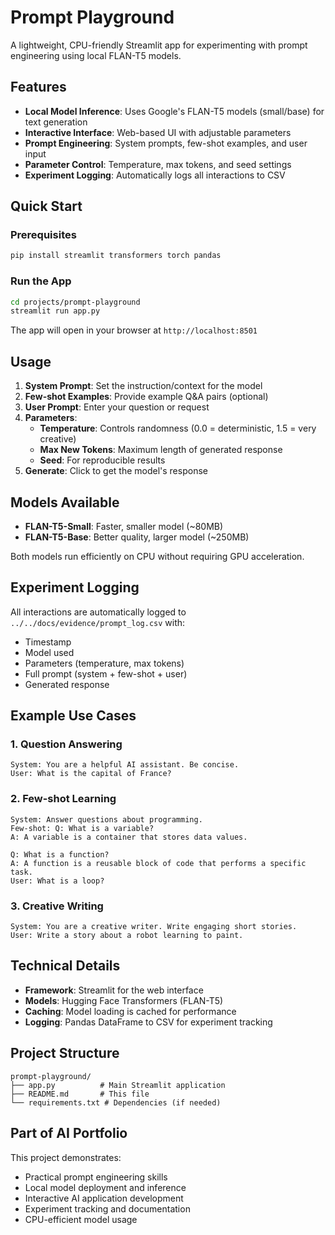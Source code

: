 # Prompt Playground

A lightweight, CPU-friendly Streamlit app for experimenting with prompt engineering using local FLAN-T5 models.

## Features

- **Local Model Inference**: Uses Google's FLAN-T5 models (small/base) for text generation
- **Interactive Interface**: Web-based UI with adjustable parameters
- **Prompt Engineering**: System prompts, few-shot examples, and user input
- **Parameter Control**: Temperature, max tokens, and seed settings
- **Experiment Logging**: Automatically logs all interactions to CSV

## Quick Start

### Prerequisites
```bash
pip install streamlit transformers torch pandas
```

### Run the App
```bash
cd projects/prompt-playground
streamlit run app.py
```

The app will open in your browser at `http://localhost:8501`

## Usage

1. **System Prompt**: Set the instruction/context for the model
2. **Few-shot Examples**: Provide example Q&A pairs (optional)
3. **User Prompt**: Enter your question or request
4. **Parameters**:
   - **Temperature**: Controls randomness (0.0 = deterministic, 1.5 = very creative)
   - **Max New Tokens**: Maximum length of generated response
   - **Seed**: For reproducible results
5. **Generate**: Click to get the model's response

## Models Available

- **FLAN-T5-Small**: Faster, smaller model (~80MB)
- **FLAN-T5-Base**: Better quality, larger model (~250MB)

Both models run efficiently on CPU without requiring GPU acceleration.

## Experiment Logging

All interactions are automatically logged to `../../docs/evidence/prompt_log.csv` with:
- Timestamp
- Model used
- Parameters (temperature, max tokens)
- Full prompt (system + few-shot + user)
- Generated response

## Example Use Cases

### 1. Question Answering
```
System: You are a helpful AI assistant. Be concise.
User: What is the capital of France?
```

### 2. Few-shot Learning
```
System: Answer questions about programming.
Few-shot: Q: What is a variable?
A: A variable is a container that stores data values.

Q: What is a function?
A: A function is a reusable block of code that performs a specific task.
User: What is a loop?
```

### 3. Creative Writing
```
System: You are a creative writer. Write engaging short stories.
User: Write a story about a robot learning to paint.
```

## Technical Details

- **Framework**: Streamlit for the web interface
- **Models**: Hugging Face Transformers (FLAN-T5)
- **Caching**: Model loading is cached for performance
- **Logging**: Pandas DataFrame to CSV for experiment tracking

## Project Structure
```
prompt-playground/
├── app.py          # Main Streamlit application
├── README.md       # This file
└── requirements.txt # Dependencies (if needed)
```

## Part of AI Portfolio

This project demonstrates:
- Practical prompt engineering skills
- Local model deployment and inference
- Interactive AI application development
- Experiment tracking and documentation
- CPU-efficient model usage
